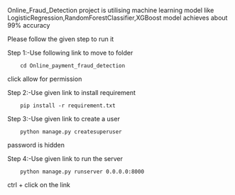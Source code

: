 Online_Fraud_Detection project is utilising machine learning model like LogisticRegression,RandomForestClassifier,XGBoost 
model achieves about 99% accuracy

Please follow the given step to run it

Step 1:-Use following link to move to folder
        
        cd Online_payment_fraud_detection

click allow for permission

Step 2:-Use given link to install requirement

        pip install -r requirement.txt

Step 3:-Use given link to create a user

        python manage.py createsuperuser

password is hidden

Step 4:-Use given link to run the server
        
        python manage.py runserver 0.0.0.0:8000

ctrl + click on the link
